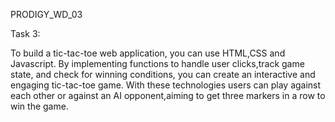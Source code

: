 PRODIGY_WD_03

Task 3:

To build a tic-tac-toe web application, you can use HTML,CSS and Javascript. By implementing functions to handle user clicks,track game state, and check for winning conditions, you can create an interactive and engaging tic-tac-toe game. With these technologies users can play against each other or against an AI opponent,aiming to get three markers in a row to win the game.

